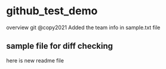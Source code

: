 # github_test_demo
overview git
@copy2021
Added the team info in sample.txt file

## sample file for diff checking
here is new readme file
